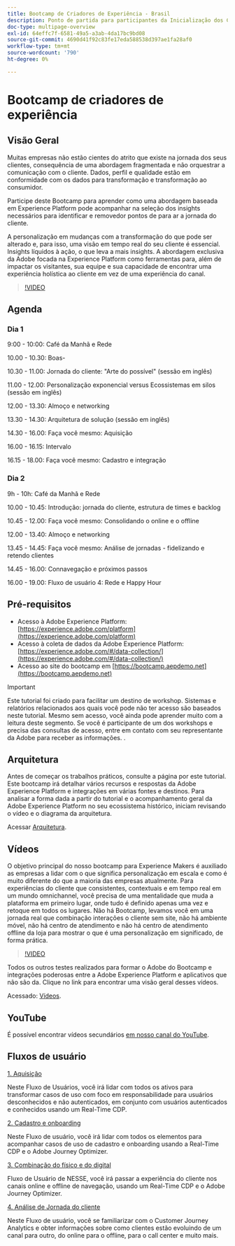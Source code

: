 ```yaml
---
title: Bootcamp de Criadores de Experiência - Brasil
description: Ponto de partida para participantes da Inicialização dos Criadores de experiências
doc-type: multipage-overview
exl-id: 64effc7f-6581-49a5-a3ab-4da17bc9bd08
source-git-commit: 4690d41f92c83fe17eda588538d397ae1fa28af0
workflow-type: tm+mt
source-wordcount: '790'
ht-degree: 0%

---
```


# Bootcamp de criadores de experiência

## Visão Geral

Muitas empresas não estão cientes do atrito que existe na jornada dos seus clientes, consequência de uma abordagem fragmentada e não orquestrar a comunicação com o cliente. Dados, perfil e qualidade estão em conformidade com os dados para transformação e transformação ao consumidor.

Participe deste Bootcamp para aprender como uma abordagem baseada em Experience Platform pode acompanhar na seleção dos insights necessários para identificar e removedor pontos de para ar a jornada do cliente.

A personalização em mudanças com a transformação do que pode ser alterado e, para isso, uma visão em tempo real do seu cliente é essencial. Insights líquidos à ação, o que leva a mais insights. A abordagem exclusiva da Adobe focada na Experience Platform como ferramentas para, além de impactar os visitantes, sua equipe e sua capacidade de encontrar uma experiência holística ao cliente em vez de uma experiência do canal.

>[!VIDEO](https://video.tv.adobe.com/v/344962?quality=12&enable=on)

## Agenda

### Dia 1

9:00 - 10:00: Café da Manhã e Rede

10.00 - 10.30: Boas-&#x200B;

10.30 - 11.00: Jornada do cliente: &quot;Arte do possível&quot; (sessão em inglês)&#x200B;

11.00 - 12.00: Personalização exponencial versus Ecossistemas em silos (sessão em inglês)&#x200B;

12.00 - 13.30: Almoço e networking&#x200B;

13.30 - 14.30: Arquitetura de solução (sessão em inglês)&#x200B;

14.30 - 16.00: Faça você mesmo: Aquisição &#x200B;

16.00 - 16.15: Intervalo

16.15 - 18.00: Faça você mesmo: Cadastro e integração&#x200B;


### Dia 2

9h - 10h: Café da Manhã e Rede

10.00 - 10.45: Introdução: jornada do cliente, estrutura de times e backlog

10.45 - 12.00: Faça você mesmo: Consolidando o online e o offline

12.00 - 13.40: Almoço e networking&#x200B;

13.45 - 14.45: Faça você mesmo: Análise de jornadas - fidelizando e retendo clientes

14.45 - 16.00: Connavegação e próximos passos

16.00 - 19.00: Fluxo de usuário 4: Rede e Happy Hour


## Pré-requisitos

- Acesso à Adobe Experience Platform: [https://experience.adobe.com/platform](https://experience.adobe.com/platform)
- Acesso à coleta de dados da Adobe Experience Platform: [https://experience.adobe.com/#/data-collection/](https://experience.adobe.com/#/data-collection/)
- Acesso ao site do bootcamp em [https://bootcamp.aepdemo.net](https://bootcamp.aepdemo.net)

>[!IMPORTANT]
>
>Este tutorial foi criado para facilitar um destino de workshop. Sistemas e relatórios relacionados aos quais você pode não ter acesso são baseados neste tutorial. Mesmo sem acesso, você ainda pode aprender muito com a leitura deste segmento. Se você é participante de um dos workshops e precisa das consultas de acesso, entre em contato com seu representante da Adobe para receber as informações. .

## Arquitetura

Antes de começar os trabalhos práticos, consulte a página por este tutorial. Este bootcamp irá detalhar vários recursos e respostas da Adobe Experience Platform e integrações em várias fontes e destinos. Para analisar a forma dada a partir do tutorial e o acompanhamento geral da Adobe Experience Platform no seu ecossistema histórico, iniciam revisando o vídeo e o diagrama da arquitetura.

Acessar [Arquitetura](https://experienceleague.adobe.com/docs/platform-learn/comprehensive-technical-tutorial-v22/architecture.html?lang=pt-BR).

## Vídeos

O objetivo principal do nosso bootcamp para Experience Makers é auxiliado as empresas a lidar com o que significa personalização em escala e como é muito diferente do que a maioria das empresas atualmente. Para experiências do cliente que consistentes, contextuais e em tempo real em um mundo omnichannel, você precisa de uma mentalidade que muda a plataforma em primeiro lugar, onde tudo é definido apenas uma vez e retoque em todos os lugares. Não há Bootcamp, levamos você em uma jornada real que combinação interações o cliente sem site, não há ambiente móvel, não há centro de atendimento e não há centro de atendimento offline da loja para mostrar o que é uma personalização em significado, de forma prática.

>[!VIDEO](https://video.tv.adobe.com/v/345446?quality=12&enable=on)

Todos os outros testes realizados para formar o Adobe do Bootcamp e integrações poderosas entre a Adobe Experience Platform e aplicativos que não são da. Clique no link para encontrar uma visão geral desses vídeos.

Acessado: [Vídeos](https://experienceleague.adobe.com/docs/platform-learn/comprehensive-technical-tutorial-v22/videos.html?lang=pt-BR).

## YouTube

É possível encontrar vídeos secundários [em nosso canal do YouTube](https://www.youtube.com/channel/UCUKG2dkZ9pYuZUPebQ21jUw).

## Fluxos de usuário

[1. Aquisição](./uc/uc1/uc1.md)

Neste Fluxo de Usuários, você irá lidar com todos os ativos para transformar casos de uso com foco em responsabilidade para usuários desconhecidos e não autenticados, em conjunto com usuários autenticados e conhecidos usando um Real-Time CDP.

[2. Cadastro e onboarding](./uc/uc2/uc2.md)

Neste Fluxo de usuário, você irá lidar com todos os elementos para acompanhar casos de uso de cadastro e onboarding usando a Real-Time CDP e o Adobe Journey Optimizer.

[3. Combinação do físico e do digital](./uc/uc3/uc3.md)

Fluxo de Usuário de NESSE, você irá passar a experiência do cliente nos canais online e offline de navegação, usando um Real-Time CDP e o Adobe Journey Optimizer.

[4. Análise de Jornada do cliente](./uc/uc4/uc4.md)

Neste Fluxo de usuário, você se familiarizar com o Customer Journey Analytics e obter informações sobre como clientes estão evoluindo de um canal para outro, do online para o offline, para o call center e muito mais.
